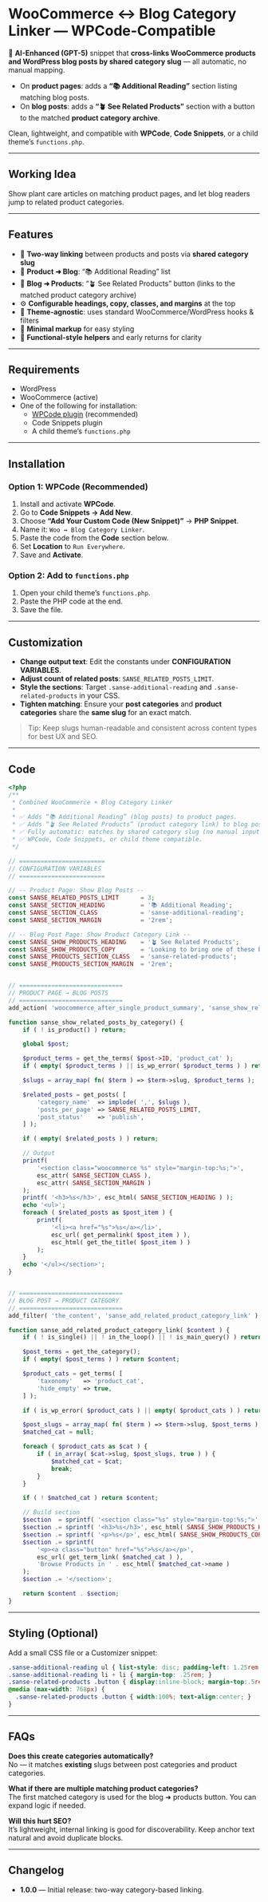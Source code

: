 # WooCommerce ↔︎ Blog Category Linker — WPCode-Compatible

🤖 **AI-Enhanced (GPT-5)** snippet that **cross-links WooCommerce products and WordPress blog posts by shared category slug** — all automatic, no manual mapping.

- On **product pages**: adds a **“📚 Additional Reading”** section listing matching blog posts.
- On **blog posts**: adds a **“🪴 See Related Products”** section with a button to the matched **product category archive**.

Clean, lightweight, and compatible with **WPCode**, **Code Snippets**, or a child theme’s `functions.php`.

---

## Working Idea
Show plant care articles on matching product pages, and let blog readers jump to related product categories.

---

## Features

- 🔁 **Two-way linking** between products and posts via **shared category slug**
- 🛒 **Product ➜ Blog**: “📚 Additional Reading” list
- 📝 **Blog ➜ Products**: “🪴 See Related Products” button (links to the matched product category archive)
- ⚙️ **Configurable headings, copy, classes, and margins** at the top
- 🧩 **Theme-agnostic**: uses standard WooCommerce/WordPress hooks & filters
- 🧼 **Minimal markup** for easy styling
- 🧠 **Functional-style helpers** and early returns for clarity

---

## Requirements

- WordPress
- WooCommerce (active)
- One of the following for installation:
  - [WPCode plugin](https://wordpress.org/plugins/wpcode/) (recommended)
  - Code Snippets plugin
  - A child theme’s `functions.php`

---

## Installation

### Option 1: WPCode (Recommended)
1. Install and activate **WPCode**.
2. Go to **Code Snippets → Add New**.
3. Choose **“Add Your Custom Code (New Snippet)”** → **PHP Snippet**.
4. Name it: `Woo ↔︎ Blog Category Linker`.
5. Paste the code from the **Code** section below.
6. Set **Location** to `Run Everywhere`.
7. Save and **Activate**.

### Option 2: Add to `functions.php`
1. Open your child theme’s `functions.php`.
2. Paste the PHP code at the end.
3. Save the file.

---

## Customization

- **Change output text**: Edit the constants under **CONFIGURATION VARIABLES**.
- **Adjust count of related posts**: `SANSE_RELATED_POSTS_LIMIT`.
- **Style the sections**: Target `.sanse-additional-reading` and `.sanse-related-products` in your CSS.
- **Tighten matching**: Ensure your **post categories** and **product categories** share the **same slug** for an exact match.

> Tip: Keep slugs human-readable and consistent across content types for best UX and SEO.

---

## Code

```php
<?php
/**
 * Combined WooCommerce + Blog Category Linker
 * 
 * ✅ Adds “📚 Additional Reading” (blog posts) to product pages.
 * ✅ Adds “🪴 See Related Products” (product category link) to blog posts.
 * ✅ Fully automatic: matches by shared category slug (no manual input).
 * ✅ WPCode, Code Snippets, or child theme compatible.
 */

// ========================
// CONFIGURATION VARIABLES
// ========================

// -- Product Page: Show Blog Posts --
const SANSE_RELATED_POSTS_LIMIT      = 3;
const SANSE_SECTION_HEADING          = '📚 Additional Reading';
const SANSE_SECTION_CLASS            = 'sanse-additional-reading';
const SANSE_SECTION_MARGIN           = '2rem';

// -- Blog Post Page: Show Product Category Link --
const SANSE_SHOW_PRODUCTS_HEADING    = '🪴 See Related Products';
const SANSE_SHOW_PRODUCTS_COPY       = 'Looking to bring one of these beauties home? Explore all related products below.';
const SANSE_PRODUCTS_SECTION_CLASS   = 'sanse-related-products';
const SANSE_PRODUCTS_SECTION_MARGIN  = '2rem';


// =============================
// PRODUCT PAGE → BLOG POSTS
// =============================
add_action( 'woocommerce_after_single_product_summary', 'sanse_show_related_posts_by_category', 15 );

function sanse_show_related_posts_by_category() {
	if ( ! is_product() ) return;

	global $post;

	$product_terms = get_the_terms( $post->ID, 'product_cat' );
	if ( empty( $product_terms ) || is_wp_error( $product_terms ) ) return;

	$slugs = array_map( fn( $term ) => $term->slug, $product_terms );

	$related_posts = get_posts( [
		'category_name'  => implode( ',', $slugs ),
		'posts_per_page' => SANSE_RELATED_POSTS_LIMIT,
		'post_status'    => 'publish',
	] );

	if ( empty( $related_posts ) ) return;

	// Output
	printf(
		'<section class="woocommerce %s" style="margin-top:%s;">',
		esc_attr( SANSE_SECTION_CLASS ),
		esc_attr( SANSE_SECTION_MARGIN )
	);
	printf( '<h3>%s</h3>', esc_html( SANSE_SECTION_HEADING ) );
	echo '<ul>';
	foreach ( $related_posts as $post_item ) {
		printf(
			'<li><a href="%s">%s</a></li>',
			esc_url( get_permalink( $post_item ) ),
			esc_html( get_the_title( $post_item ) )
		);
	}
	echo '</ul></section>';
}


// =============================
// BLOG POST → PRODUCT CATEGORY
// =============================
add_filter( 'the_content', 'sanse_add_related_product_category_link' );

function sanse_add_related_product_category_link( $content ) {
	if ( ! is_single() || ! in_the_loop() || ! is_main_query() ) return $content;

	$post_terms = get_the_category();
	if ( empty( $post_terms ) ) return $content;

	$product_cats = get_terms( [
		'taxonomy'   => 'product_cat',
		'hide_empty' => true,
	] );

	if ( is_wp_error( $product_cats ) || empty( $product_cats ) ) return $content;

	$post_slugs = array_map( fn( $term ) => $term->slug, $post_terms );
	$matched_cat = null;

	foreach ( $product_cats as $cat ) {
		if ( in_array( $cat->slug, $post_slugs, true ) ) {
			$matched_cat = $cat;
			break;
		}
	}

	if ( ! $matched_cat ) return $content;

	// Build section
	$section  = sprintf( '<section class="%s" style="margin-top:%s;">', esc_attr( SANSE_PRODUCTS_SECTION_CLASS ), esc_attr( SANSE_PRODUCTS_SECTION_MARGIN ) );
	$section .= sprintf( '<h3>%s</h3>', esc_html( SANSE_SHOW_PRODUCTS_HEADING ) );
	$section .= sprintf( '<p>%s</p>', esc_html( SANSE_SHOW_PRODUCTS_COPY ) );
	$section .= sprintf(
		'<p><a class="button" href="%s">%s</a></p>',
		esc_url( get_term_link( $matched_cat ) ),
		'Browse Products in ' . esc_html( $matched_cat->name )
	);
	$section .= '</section>';

	return $content . $section;
}
```
---

## Styling (Optional)

Add a small CSS file or a Customizer snippet:

```css
.sanse-additional-reading ul { list-style: disc; padding-left: 1.25rem; }
.sanse-additional-reading li + li { margin-top: .25rem; }
.sanse-related-products .button { display:inline-block; margin-top:.5rem; }
@media (max-width: 768px) {
  .sanse-related-products .button { width:100%; text-align:center; }
}
```

---

## FAQs

**Does this create categories automatically?**  
No — it matches **existing** slugs between post categories and product categories.

**What if there are multiple matching product categories?**  
The first matched category is used for the blog ➜ products button. You can expand logic if needed.

**Will this hurt SEO?**  
It’s lightweight, internal linking is good for discoverability. Keep anchor text natural and avoid duplicate blocks.

---

## Changelog

- **1.0.0** — Initial release: two-way category-based linking.
